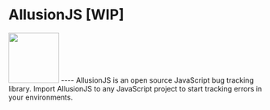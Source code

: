 # AllusionJS [WIP]

<img src="https://github.com/csmadhav/allusionjs/raw/master/logo/logo.png" width="100">
----
AllusionJS is an open source JavaScript bug tracking library. Import AllusionJS to any JavaScript project to start tracking errors in your environments.